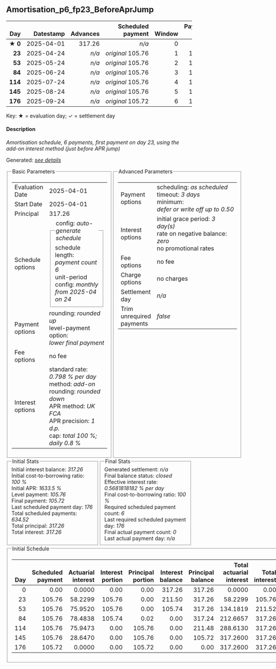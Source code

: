 <h2>Amortisation_p6_fp23_BeforeAprJump</h2>
<table>
    <thead style="vertical-align: bottom;">
        <th class="ci00" style="text-align: right;">Day</th>
        <th class="ci01" style="text-align: right;">Datestamp</th>
        <th class="ci02" style="text-align: right;">Advances</th>
        <th class="ci03" style="text-align: right;">Scheduled payment</th>
        <th class="ci04" style="text-align: right;">Window</th>
        <th class="ci05" style="text-align: right;">Payment due</th>
        <th class="ci06" style="text-align: right;">Actual payments</th>
        <th class="ci07" style="text-align: right;">Paid by</th>
        <th class="ci08" style="text-align: right;">Net effect</th>
        <th class="ci09" style="text-align: right;">Payment status</th>
        <th class="ci10" style="text-align: right;">Balance status</th>
        <th class="ci11" style="text-align: right;">Actuarial interest</th>
        <th class="ci12" style="text-align: right;">New interest</th>
        <th class="ci13" style="text-align: right;">Interest portion</th>
        <th class="ci14" style="text-align: right;">Principal portion</th>
        <th class="ci15" style="text-align: right;">Interest balance</th>
        <th class="ci16" style="text-align: right;">Principal balance</th>
        <th class="ci17" style="text-align: right;">Settlement figure</th>
    </thead>
    <tr style="text-align: right;">
        <td class="ci00">&#x2605;&nbsp;<b>0</b></td>
        <td class="ci01" style="white-space: nowrap;">2025-04-01</td>
        <td class="ci02">317.26</td>
        <td class="ci03" style="white-space: nowrap;"><i>n/a<i></td>
        <td class="ci04">0</td>
        <td class="ci05">0.00</td>
        <td class="ci06"><i>n/a</i></td>
        <td class="ci07"><i>n/a</i></td>
        <td class="ci08">0.00</td>
        <td class="ci09"><i>information&nbsp;only</i></td>
        <td class="ci10">open</td>
        <td class="ci11">0.0000</td>
        <td class="ci12">0.0000</td>
        <td class="ci13">0.00</td>
        <td class="ci14">0.00</td>
        <td class="ci15">317.2600</td>
        <td class="ci16">317.26</td>
        <td class="ci17">317.26</td>
    </tr>
    <tr style="text-align: right;">
        <td class="ci00"><b>23</b></td>
        <td class="ci01" style="white-space: nowrap;">2025-04-24</td>
        <td class="ci02"><i>n/a</i></td>
        <td class="ci03" style="white-space: nowrap;"><i>original</i> 105.76</td>
        <td class="ci04">1</td>
        <td class="ci05">105.76</td>
        <td class="ci06"><i>n/a</i></td>
        <td class="ci07"><i>n/a</i></td>
        <td class="ci08">105.76</td>
        <td class="ci09"><i>not&nbsp;yet&nbsp;due</i></td>
        <td class="ci10">open</td>
        <td class="ci11">58.2299</td>
        <td class="ci12">0.0000</td>
        <td class="ci13">105.76</td>
        <td class="ci14">0.00</td>
        <td class="ci15">211.5000</td>
        <td class="ci16">317.26</td>
        <td class="ci17">375.48</td>
    </tr>
    <tr style="text-align: right;">
        <td class="ci00"><b>53</b></td>
        <td class="ci01" style="white-space: nowrap;">2025-05-24</td>
        <td class="ci02"><i>n/a</i></td>
        <td class="ci03" style="white-space: nowrap;"><i>original</i> 105.76</td>
        <td class="ci04">2</td>
        <td class="ci05">105.76</td>
        <td class="ci06"><i>n/a</i></td>
        <td class="ci07"><i>n/a</i></td>
        <td class="ci08">105.76</td>
        <td class="ci09"><i>not&nbsp;yet&nbsp;due</i></td>
        <td class="ci10">open</td>
        <td class="ci11">75.9520</td>
        <td class="ci12">0.0000</td>
        <td class="ci13">105.76</td>
        <td class="ci14">0.00</td>
        <td class="ci15">105.7400</td>
        <td class="ci16">317.26</td>
        <td class="ci17">423.00</td>
    </tr>
    <tr style="text-align: right;">
        <td class="ci00"><b>84</b></td>
        <td class="ci01" style="white-space: nowrap;">2025-06-24</td>
        <td class="ci02"><i>n/a</i></td>
        <td class="ci03" style="white-space: nowrap;"><i>original</i> 105.76</td>
        <td class="ci04">3</td>
        <td class="ci05">105.76</td>
        <td class="ci06"><i>n/a</i></td>
        <td class="ci07"><i>n/a</i></td>
        <td class="ci08">105.76</td>
        <td class="ci09"><i>not&nbsp;yet&nbsp;due</i></td>
        <td class="ci10">open</td>
        <td class="ci11">78.4838</td>
        <td class="ci12">0.0000</td>
        <td class="ci13">105.74</td>
        <td class="ci14">0.02</td>
        <td class="ci15">0.0000</td>
        <td class="ci16">317.24</td>
        <td class="ci17">317.24</td>
    </tr>
    <tr style="text-align: right;">
        <td class="ci00"><b>114</b></td>
        <td class="ci01" style="white-space: nowrap;">2025-07-24</td>
        <td class="ci02"><i>n/a</i></td>
        <td class="ci03" style="white-space: nowrap;"><i>original</i> 105.76</td>
        <td class="ci04">4</td>
        <td class="ci05">105.76</td>
        <td class="ci06"><i>n/a</i></td>
        <td class="ci07"><i>n/a</i></td>
        <td class="ci08">105.76</td>
        <td class="ci09"><i>not&nbsp;yet&nbsp;due</i></td>
        <td class="ci10">open</td>
        <td class="ci11">75.9473</td>
        <td class="ci12">0.0000</td>
        <td class="ci13">0.00</td>
        <td class="ci14">105.76</td>
        <td class="ci15">0.0000</td>
        <td class="ci16">211.48</td>
        <td class="ci17">211.48</td>
    </tr>
    <tr style="text-align: right;">
        <td class="ci00"><b>145</b></td>
        <td class="ci01" style="white-space: nowrap;">2025-08-24</td>
        <td class="ci02"><i>n/a</i></td>
        <td class="ci03" style="white-space: nowrap;"><i>original</i> 105.76</td>
        <td class="ci04">5</td>
        <td class="ci05">105.76</td>
        <td class="ci06"><i>n/a</i></td>
        <td class="ci07"><i>n/a</i></td>
        <td class="ci08">105.76</td>
        <td class="ci09"><i>not&nbsp;yet&nbsp;due</i></td>
        <td class="ci10">open</td>
        <td class="ci11">28.6470</td>
        <td class="ci12">0.0000</td>
        <td class="ci13">0.00</td>
        <td class="ci14">105.76</td>
        <td class="ci15">0.0000</td>
        <td class="ci16">105.72</td>
        <td class="ci17">105.72</td>
    </tr>
    <tr style="text-align: right;">
        <td class="ci00"><b>176</b></td>
        <td class="ci01" style="white-space: nowrap;">2025-09-24</td>
        <td class="ci02"><i>n/a</i></td>
        <td class="ci03" style="white-space: nowrap;"><i>original</i> 105.72</td>
        <td class="ci04">6</td>
        <td class="ci05">105.72</td>
        <td class="ci06"><i>n/a</i></td>
        <td class="ci07"><i>n/a</i></td>
        <td class="ci08">105.72</td>
        <td class="ci09"><i>not&nbsp;yet&nbsp;due</i></td>
        <td class="ci10">closed</td>
        <td class="ci11">0.0000</td>
        <td class="ci12">0.0000</td>
        <td class="ci13">0.00</td>
        <td class="ci14">105.72</td>
        <td class="ci15">0.0000</td>
        <td class="ci16">0.00</td>
        <td class="ci17">0.00</td>
    </tr>
</table><p>Key: &#x2605; = evaluation day; &#x2713; = settlement day</p>
<h4>Description</h4>
<p><i>Amortisation schedule, 6 payments, first payment on day 23, using the add-on interest method (just before APR jump)</i></p>
<p>Generated: <i><a href="../GeneratedDate.html">see details</a></i></p>
<div style="display:flex;">

<fieldset style="flex: 1; display: flex; flex-direction: column;"><legend>Basic Parameters</legend>
<table>
    <tr>
        <td>Evaluation Date</td>
        <td>2025-04-01</td>
    </tr>
    <tr>
        <td>Start Date</td>
        <td>2025-04-01</td>
    </tr>
    <tr>
        <td>Principal</td>
        <td>317.26</td>
    </tr>
    <tr>
        <td>Schedule options</td>
        <td>
            <fieldset>
                <legend>config: <i>auto-generate schedule</i></legend>
                <div>schedule length: <i><i>payment count</i> 6</i></div>
                <div>unit-period config: <i>monthly from 2025-04 on 24</i></div>
            </fieldset>
        </td>
    </tr>
    <tr>
        <td>Payment options</td>
        <td>
            <div>
                <div>rounding: <i>rounded up</i></div>
                <div>level-payment option: <i>lower&nbsp;final&nbsp;payment</i></div>
            </div>
        </td>
    </tr>
    <tr>
        <td>Fee options</td>
        <td>no fee
        </td>
    </tr>
    <tr>
        <td>Interest options</td>
        <td>
            <div>
                <div>standard rate: <i>0.798 % per day</i></div>
                <div>method: <i>add-on</i></div>
                <div>rounding: <i>rounded down</i></div>
                <div>APR method: <i>UK FCA</i></div>
                <div>APR precision: <i>1 d.p.</i></div>
                <div>cap: <i>total 100 %; daily 0.8 %</div>
            </div>
        </td>
    </tr>
</table></fieldset>

<fieldset style="flex: 1; display: flex; flex-direction: column;"><legend>Advanced Parameters</legend>
<table>
    <tr>
        <td>Payment options</td>
        <td>
                <div>
                    <div>scheduling: <i>as scheduled</i></div>
                    <div>timeout: <i>3 days</i></div>
                    <div>minimum: <i>defer&nbsp;or&nbsp;write&nbsp;off&nbsp;up&nbsp;to&nbsp;0.50</i></div>
                </div>
        </td>
    </tr>
    <tr>
        <td>Interest options</td>
        <td>
            <div>
                <div>initial grace period: <i>3 day(s)</i></div>
                <div>rate on negative balance: <i>zero</i></div>
                <div>no promotional rates</div>
            </div>
        </td>
    </tr>
    <tr>
        <td>Fee options</td>
        <td>no fee
        </td>
    </tr>
    <tr>
        <td>Charge options</td>
        <td>no charges
        </td>
    </tr>
    <tr>
        <td>Settlement day</td><td><i><i>n/a</i></i></td>
    </tr>
    <tr>
        <td>Trim unrequired payments</td><td><i>false</i></td>
    </tr>
</table></fieldset>
</div>
<div style="display:flex;">


<fieldset style="flex: 1; display: flex; flex-direction: column;"><legend>Initial Stats</legend>
<div>
    <div>Initial interest balance: <i>317.26</i></div>
    <div>Initial cost-to-borrowing ratio: <i>100 %</i></div>
    <div>Initial APR: <i>1633.5 %</i></div>
    <div>Level payment: <i>105.76</i></div>
    <div>Final payment: <i>105.72</i></div>
    <div>Last scheduled payment day: <i>176</i></div>
    <div>Total scheduled payments: <i>634.52</i></div>
    <div>Total principal: <i>317.26</i></div>
    <div>Total interest: <i>317.26</i></div>
</div></fieldset>

<fieldset style="flex: 1; display: flex; flex-direction: column;"><legend>Final Stats</legend>
<div>
    <div>Generated settlement: <i><i>n/a</i></i></div>
    <div>Final balance status: <i>closed</i></div>
    <div>Effective interest rate: <i>0.5681818182 % per day</i></div>
    <div>Final cost-to-borrowing ratio: <i>100 %</i></div>
    <div>Required scheduled payment count: <i>6</i></div>
    <div>Last required scheduled payment day: <i>176</i></div>
    <div>Final actual payment count: <i>0</i></div>
    <div>Last actual payment day: <i>n/a</i></div>
</div>
</fieldset>
</div>
<fieldset><legend>Initial Schedule</legend>
<table>
    <thead style="vertical-align: bottom;">
        <th style="text-align: right;">Day</th>
        <th style="text-align: right;">Scheduled payment</th>
        <th style="text-align: right;">Actuarial interest</th>
        <th style="text-align: right;">Interest portion</th>
        <th style="text-align: right;">Principal portion</th>
        <th style="text-align: right;">Interest balance</th>
        <th style="text-align: right;">Principal balance</th>
        <th style="text-align: right;">Total actuarial interest</th>
        <th style="text-align: right;">Total interest</th>
        <th style="text-align: right;">Total principal</th>
    </thead>
    <tr style="text-align: right;">
        <td class="ci00">0</td>
        <td class="ci01" style="white-space: nowrap;">0.00</td>
        <td class="ci02">0.0000</td>
        <td class="ci03">0.00</td>
        <td class="ci04">0.00</td>
        <td class="ci05">317.26</td>
        <td class="ci06">317.26</td>
        <td class="ci07">0.0000</td>
        <td class="ci08">0.00</td>
        <td class="ci09">0.00</td>
    </tr>
    <tr style="text-align: right;">
        <td class="ci00">23</td>
        <td class="ci01" style="white-space: nowrap;">105.76</td>
        <td class="ci02">58.2299</td>
        <td class="ci03">105.76</td>
        <td class="ci04">0.00</td>
        <td class="ci05">211.50</td>
        <td class="ci06">317.26</td>
        <td class="ci07">58.2299</td>
        <td class="ci08">105.76</td>
        <td class="ci09">0.00</td>
    </tr>
    <tr style="text-align: right;">
        <td class="ci00">53</td>
        <td class="ci01" style="white-space: nowrap;">105.76</td>
        <td class="ci02">75.9520</td>
        <td class="ci03">105.76</td>
        <td class="ci04">0.00</td>
        <td class="ci05">105.74</td>
        <td class="ci06">317.26</td>
        <td class="ci07">134.1819</td>
        <td class="ci08">211.52</td>
        <td class="ci09">0.00</td>
    </tr>
    <tr style="text-align: right;">
        <td class="ci00">84</td>
        <td class="ci01" style="white-space: nowrap;">105.76</td>
        <td class="ci02">78.4838</td>
        <td class="ci03">105.74</td>
        <td class="ci04">0.02</td>
        <td class="ci05">0.00</td>
        <td class="ci06">317.24</td>
        <td class="ci07">212.6657</td>
        <td class="ci08">317.26</td>
        <td class="ci09">0.02</td>
    </tr>
    <tr style="text-align: right;">
        <td class="ci00">114</td>
        <td class="ci01" style="white-space: nowrap;">105.76</td>
        <td class="ci02">75.9473</td>
        <td class="ci03">0.00</td>
        <td class="ci04">105.76</td>
        <td class="ci05">0.00</td>
        <td class="ci06">211.48</td>
        <td class="ci07">288.6130</td>
        <td class="ci08">317.26</td>
        <td class="ci09">105.78</td>
    </tr>
    <tr style="text-align: right;">
        <td class="ci00">145</td>
        <td class="ci01" style="white-space: nowrap;">105.76</td>
        <td class="ci02">28.6470</td>
        <td class="ci03">0.00</td>
        <td class="ci04">105.76</td>
        <td class="ci05">0.00</td>
        <td class="ci06">105.72</td>
        <td class="ci07">317.2600</td>
        <td class="ci08">317.26</td>
        <td class="ci09">211.54</td>
    </tr>
    <tr style="text-align: right;">
        <td class="ci00">176</td>
        <td class="ci01" style="white-space: nowrap;">105.72</td>
        <td class="ci02">0.0000</td>
        <td class="ci03">0.00</td>
        <td class="ci04">105.72</td>
        <td class="ci05">0.00</td>
        <td class="ci06">0.00</td>
        <td class="ci07">317.2600</td>
        <td class="ci08">317.26</td>
        <td class="ci09">317.26</td>
    </tr>
</table></fieldset>
